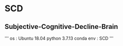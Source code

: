 # SCD
## Subjective-Cognitive-Decline-Brain
'''
os : Ubuntu 18.04 
python 3.7.13
conda env : SCD
'''

